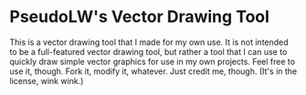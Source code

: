 # PseudoLW's Vector Drawing Tool

This is a vector drawing tool that I made for my own use. It is not intended to be a full-featured vector drawing tool, but rather a tool that I can use to quickly draw simple vector graphics for use in my own projects. Feel free to use it, though. Fork it, modify it, whatever. Just credit me, though. (It's in the license, wink wink.)